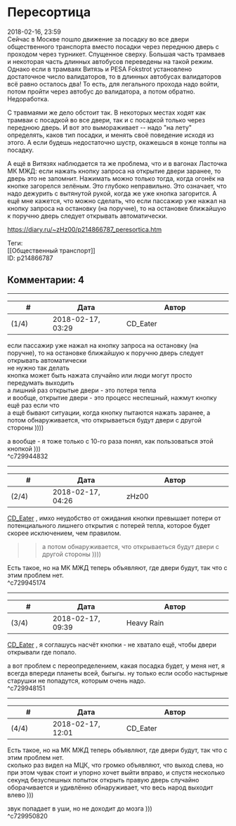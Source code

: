 Пересортица
===========

  
2018-02-16, 23:59  
 Сейчас в Москве пошло движение за посадку во все двери общественного транспорта вместо посадки через переднюю дверь с проходом через турникет. Спущенное сверху. Большая часть трамваев и некоторая часть длинных автобусов переведены на такой режим. Однако если в трамваях Витязь и PESA Fokstrot установлено достаточное число валидаторов, то в длинных автобусах валидаторов всё равно осталось два! То есть, для легального прохода надо войти, потом пройти через автобус до валидатора, а потом обратно. Недоработка.   
   
 С травмаями же дело обстоит так. В некоторых местах ходят как трамваи с посадкой во все двери, так и с посадкой только через переднюю дверь. И вот это вымораживает -- надо "на лету" определять, каков тип посадки, и менять своё поведение исходя из этого. А если будешь недостаточно шустр, окажешься в конце толпы на посадку.   
   
 А ещё в Витязях наблюдается та же проблема, что и в вагонах Ласточка МК МЖД: если нажать кнопку запроса на открытие двери заранее, то дверь это не запомнит. Нажимать можно только тогда, когда огонёк на кнопке загорелся зелёным. Это глубоко неправильно. Это означает, что надо дежурить с вытянутой рукой, когда же уже кнопка загорится. А ещё мне кажется, что можно сделать, что если пассажир уже нажал на кнопку запроса на остановку (на поручне), то на остановке ближайшую к поручню дверь следует открывать автоматически.   
  
<https://diary.ru/~zHz00/p214866787_peresortica.htm>  
  
Теги:  
[[Общественный транспорт]]  
ID: p214866787  


Комментарии: 4
--------------

  


---



|         #         |              Дата              |                     Автор                     |           ID           |
| --- | --- | --- | --- |
| (1/4) | 2018-02-17, 03:29 | CD\_Eater | c729944832 |

  
  если пассажир уже нажал на кнопку запроса на остановку (на поручне), то на остановке ближайшую к поручню дверь следует открывать автоматически    
 не нужно так делать   
 кнопка может быть нажата случайно или люди могут просто передумать выходить   
 а лишний раз открытые двери - это потеря тепла   
 и вообще, открытие двери - это процесс неспешный, нажмут кнопку ещё раз если что   
 а ещё бывают ситуации, когда кнопку пытаются нажать заранее, а потом обнаруживается, что открываеться будут двери с другой стороны ))))   
   
 а вообще - я тоже только с 10-го раза понял, как пользоваться этой кнопкой )))   
 ^c729944832

---



|         #         |              Дата              |                     Автор                     |           ID           |
| --- | --- | --- | --- |
| (2/4) | 2018-02-17, 04:26 | zHz00 | c729945174 |

  
  [CD\_Eater](http://cd-eater.diary.ru "Записки ДискоЕда")  , имхо неудобство от ожидания кнопки превышает потери от потенциального лишнего открытия с потерей тепла, которое будет скорее исключением, чем правилом.   
   
 >>а потом обнаруживается, что открываеться будут двери с другой стороны ))))   
   
 Есть такое, но на МК МЖД теперь объявляют, где двери будут, так что с этим проблем нет.   
 ^c729945174

---



|         #         |              Дата              |                     Автор                     |           ID           |
| --- | --- | --- | --- |
| (3/4) | 2018-02-17, 09:39 | Heavy Rain | c729948151 |

  
  [CD\_Eater](http://cd-eater.diary.ru "Записки ДискоЕда")  , я соглашусь насчёт кнопки - не хватало ещё, чтобы двери открывали где попало.   
   
 а вот проблем с переопределением, какая посадка будет, у меня нет, я всегда впереди планеты всей, быгыгы. ну только если особо настырные старушки не попадутся, которым очень надо.   
 ^c729948151

---



|         #         |              Дата              |                     Автор                     |           ID           |
| --- | --- | --- | --- |
| (4/4) | 2018-02-17, 12:01 | CD\_Eater | c729950820 |

  
  Есть такое, но на МК МЖД теперь объявляют, где двери будут, так что с этим проблем нет.    
 сколько раз видел на МЦК, что громко объявляют, что выход слева, но при этом чувак стоит и упорно хочет выйти вправо, и спустя несколько секунд безуспешных попыток открыть правую дверь случайно оборачивается и удивлённо обнаруживает, что весь народ выходит влево )))   
   
 звук попадает в уши, но не доходит до мозга )))   
 ^c729950820